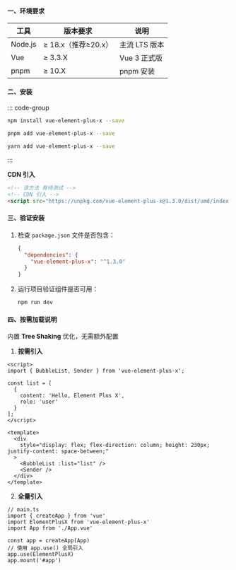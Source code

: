 #### **一、环境要求**

| 工具    | 版本要求            | 说明          |
| ------- | ------------------- | ------------- |
| Node.js | ≥ 18.x（推荐≥20.x） | 主流 LTS 版本 |
| Vue     | ≥ 3.3.X             | Vue 3 正式版  |
| pnpm    | ≥ 10.X              | pnpm 安装     |

#### **二、安装**

::: code-group

```sh [npm]
npm install vue-element-plus-x --save
```

```sh [pnpm]
pnpm add vue-element-plus-x --save
```

```sh [yarn]
yarn add vue-element-plus-x --save
```

:::

**CDN 引入**

```html
<!-- 该方法 有待测试 -->
<!-- CDN 引入 -->
<script src="https://unpkg.com/vue-element-plus-x@1.3.0/dist/umd/index.js"></script>
```

#### **三、验证安装**

1. 检查 `package.json` 文件是否包含：

   ```json
   {
     "dependencies": {
       "vue-element-plus-x": "^1.3.0"
     }
   }
   ```

2. 运行项目验证组件是否可用：

   ```bash
   npm run dev
   ```

#### **四、按需加载说明**

内置 **Tree Shaking** 优化，无需额外配置

1. **按需引入**

```vue
<script>
import { BubbleList, Sender } from 'vue-element-plus-x';

const list = [
  {
    content: 'Hello, Element Plus X',
    role: 'user'
  }
];
</script>

<template>
  <div
    style="display: flex; flex-direction: column; height: 230px; justify-content: space-between;"
  >
    <BubbleList :list="list" />
    <Sender />
  </div>
</template>
```

2. **全量引入**

```
// main.ts
import { createApp } from 'vue'
import ElementPlusX from 'vue-element-plus-x'
import App from './App.vue'

const app = createApp(App)
// 使用 app.use() 全局引入
app.use(ElementPlusX)
app.mount('#app')
```
